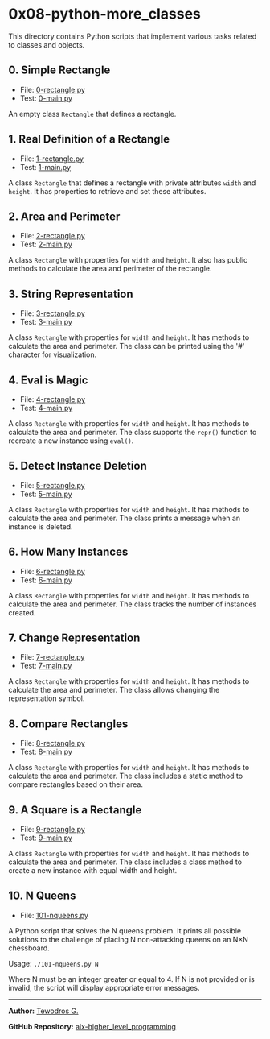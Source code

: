 # 0x08-python-more_classes

This directory contains Python scripts that implement various tasks related to classes and objects.

## 0. Simple Rectangle

* File: [0-rectangle.py](./0-rectangle.py)
* Test: [0-main.py](./0-main.py)

An empty class `Rectangle` that defines a rectangle.

## 1. Real Definition of a Rectangle

* File: [1-rectangle.py](./1-rectangle.py)
* Test: [1-main.py](./1-main.py)

A class `Rectangle` that defines a rectangle with private attributes `width` and `height`. It has properties to retrieve and set these attributes.

## 2. Area and Perimeter

* File: [2-rectangle.py](./2-rectangle.py)
* Test: [2-main.py](./2-main.py)

A class `Rectangle` with properties for `width` and `height`. It also has public methods to calculate the area and perimeter of the rectangle.

## 3. String Representation

* File: [3-rectangle.py](./3-rectangle.py)
* Test: [3-main.py](./3-main.py)

A class `Rectangle` with properties for `width` and `height`. It has methods to calculate the area and perimeter. The class can be printed using the '#' character for visualization.

## 4. Eval is Magic

* File: [4-rectangle.py](./4-rectangle.py)
* Test: [4-main.py](./4-main.py)

A class `Rectangle` with properties for `width` and `height`. It has methods to calculate the area and perimeter. The class supports the `repr()` function to recreate a new instance using `eval()`.

## 5. Detect Instance Deletion

* File: [5-rectangle.py](./5-rectangle.py)
* Test: [5-main.py](./5-main.py)

A class `Rectangle` with properties for `width` and `height`. It has methods to calculate the area and perimeter. The class prints a message when an instance is deleted.

## 6. How Many Instances

* File: [6-rectangle.py](./6-rectangle.py)
* Test: [6-main.py](./6-main.py)

A class `Rectangle` with properties for `width` and `height`. It has methods to calculate the area and perimeter. The class tracks the number of instances created.

## 7. Change Representation

* File: [7-rectangle.py](./7-rectangle.py)
* Test: [7-main.py](./7-main.py)

A class `Rectangle` with properties for `width` and `height`. It has methods to calculate the area and perimeter. The class allows changing the representation symbol.

## 8. Compare Rectangles

* File: [8-rectangle.py](./8-rectangle.py)
* Test: [8-main.py](./8-main.py)

A class `Rectangle` with properties for `width` and `height`. It has methods to calculate the area and perimeter. The class includes a static method to compare rectangles based on their area.

## 9. A Square is a Rectangle

* File: [9-rectangle.py](./9-rectangle.py)
* Test: [9-main.py](./9-main.py)

A class `Rectangle` with properties for `width` and `height`. It has methods to calculate the area and perimeter. The class includes a class method to create a new instance with equal width and height.

## 10. N Queens

* File: [101-nqueens.py](./101-nqueens.py)

A Python script that solves the N queens problem. It prints all possible solutions to the challenge of placing N non-attacking queens on an N×N chessboard.

Usage: `./101-nqueens.py N`

Where N must be an integer greater or equal to 4. If N is not provided or is invalid, the script will display appropriate error messages.

---

**Author:** [Tewodros G.](https://github.com/gebretewodros73)

**GitHub Repository:** [alx-higher_level_programming](https://github.com/gebretewodros73/alx-higher_level_programming)
